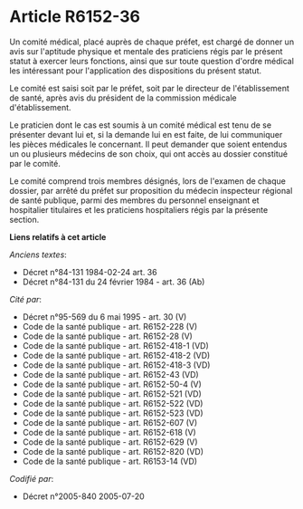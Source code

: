 # Article R6152-36

Un comité médical, placé auprès de chaque préfet, est chargé de donner un avis sur l'aptitude physique et mentale des
praticiens régis par le présent statut à exercer leurs fonctions, ainsi que sur toute question d'ordre médical les
intéressant pour l'application des dispositions du présent statut.

Le comité est saisi soit par le préfet, soit par le directeur de l'établissement de santé, après avis du président de la
commission médicale d'établissement.

Le praticien dont le cas est soumis à un comité médical est tenu de se présenter devant lui et, si la demande lui en est
faite, de lui communiquer les pièces médicales le concernant. Il peut demander que soient entendus un ou plusieurs médecins
de son choix, qui ont accès au dossier constitué par le comité.

Le comité comprend trois membres désignés, lors de l'examen de chaque dossier, par arrêté du préfet sur proposition du
médecin inspecteur régional de santé publique, parmi des membres du personnel enseignant et hospitalier titulaires et les
praticiens hospitaliers régis par la présente section.

**Liens relatifs à cet article**

_Anciens textes_:

  - Décret n°84-131 1984-02-24 art. 36
  - Décret n°84-131 du 24 février 1984 - art. 36 (Ab)

_Cité par_:

  - Décret n°95-569 du 6 mai 1995 - art. 30 (V)
  - Code de la santé publique - art. R6152-228 (V)
  - Code de la santé publique - art. R6152-28 (V)
  - Code de la santé publique - art. R6152-418-1 (VD)
  - Code de la santé publique - art. R6152-418-2 (VD)
  - Code de la santé publique - art. R6152-418-3 (VD)
  - Code de la santé publique - art. R6152-43 (VD)
  - Code de la santé publique - art. R6152-50-4 (V)
  - Code de la santé publique - art. R6152-521 (VD)
  - Code de la santé publique - art. R6152-522 (VD)
  - Code de la santé publique - art. R6152-523 (VD)
  - Code de la santé publique - art. R6152-607 (V)
  - Code de la santé publique - art. R6152-618 (V)
  - Code de la santé publique - art. R6152-629 (V)
  - Code de la santé publique - art. R6152-820 (VD)
  - Code de la santé publique - art. R6153-14 (VD)

_Codifié par_:

  - Décret n°2005-840 2005-07-20
